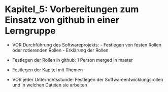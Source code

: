 # Kapitel_5: Vorbereitungen zum Einsatz von github in einer Lerngruppe

- VOR Durchführung des Softwareprojekts: - Festlegen von festen Rollen oder rotierenden Rollen
                                         - Erklärung der Rollen
                                         
- Festlegen der Rollen in github: 1 Person merged in master
- Festlegen der Kapitel mit Themen
- VOR jeder Unterrichtsstunde: Festlegen der Softwareentwicklungsrollen und in welchen Dateien sie arbeiten
